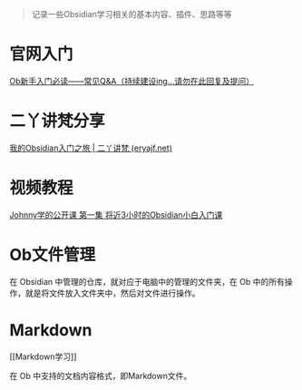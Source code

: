 > 记录一些Obsidian学习相关的基本内容、插件、思路等等

# 官网入门

[Ob新手入门必读——常见Q&A（持续建设ing...请勿在此回复及提问）](https://forum-zh.obsidian.md/t/topic/3222)

# 二丫讲梵分享

[我的Obsidian入门之旅 | 二丫讲梵 (eryajf.net)](https://wiki.eryajf.net/pages/6ed7fe/#%E6%89%8B%E5%86%99)

# 视频教程

[Johnny学的公开课 第一集 将近3小时的Obsidian小白入门课](https://www.bilibili.com/video/BV1i3411k7TQ/?spm_id_from=333.880.my_history.page.click&vd_source=5c0fccc3e62acb7264f3cd05395b00c0)

# Ob文件管理

在 Obsidian 中管理的仓库，就对应于电脑中的管理的文件夹，在 Ob 中的所有操作，就是将文件放入文件夹中，然后对文件进行操作。

# Markdown

[[Markdown学习]]

在 Ob 中支持的文档内容格式，即Markdown文件。
